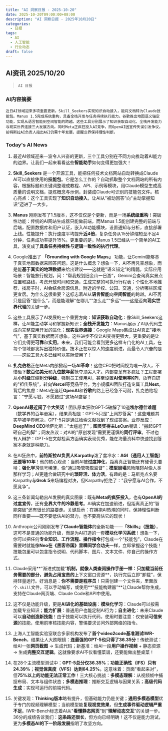 ```yaml
---
title: "AI 洞察日报 - 2025-10-20"
date: 2025-10-20T09:00:00+08:00
description: "AI 洞察日报 - 2025年10月20日"
categories:
  - 日报
tags:
  - AI
  - 人工智能
  - 行业动态
draft: false
---
```


## AI资讯 2025/10/20

>  `AI 日报` 



### **AI内容摘要**

```
近日AI领域迎来多项重要更新。Skill_Seekers实现知识自动接入，能将文档转为Claude技能包。Manus 1.5完成系统重构，具备全栈开发与任务持续执行能力。谷歌推出地图语义锚定功能，实现从语言智能到空间智能的跨越。这些工具分别展示了知识获取自动化、全栈开发能力与现实世界连接三大发展方向。同时Meta正疯狂投入AI竞争，而OpenAI因宣传失误引发争议。前特斯拉AI负责人指出AGI仍需十年发展，提醒业界保持理性判断。
```



### **Today's AI News**

1. 最近AI领域迎来一波令人兴奋的更新，三个工具分别在不同方向推动着AI能力的边界。让我们一起来看看这些**智能助手**如何变得更加强大！

2. **Skill_Seekers** 是一个开源工具，能把任何技术文档网站自动转换成Claude AI可以直接使用的**技能包**。它是怎么工作的？自动抓取整个文档网站的所有内容，根据标题和关键词整理成教程、API、示例等模块，用Claude模型生成高质量的说明文档，提炼概念与示例，封装成Claude可识别的技能包文件。核心亮点：这个工具实现了**知识自动接入**，让AI从"被动回答”向"主动掌握知识”迈进了一大步。

3. **Manus** 刚刚发布了1.5版本，这不仅仅是个更新，而是一场**系统级重构**！突破性功能：传统的AI网站生成器只能做前端，而Manus 1.5能创建完整的前端与后端，配置数据库和用户认证，嵌入AI功能模块，设置通知与分析，直接部署上线。性能提升：执行速度平均提升**近4倍**，复杂任务从15分钟缩短至不足4分钟，任务成功率提升15%。更重要的是，Manus 1.5已经从一个简单的AI工具，演变成了**具备任务持续性与逻辑一致性的执行代理**。

4. Google推出了 **「Grounding with Google Maps」** 功能，让Gemini能够基于真实地图数据来回答问题。这是什么概念？想象一下，AI不再凭空想象，而是能**基于真实的地理数据**来给出建议——这就是"语义锚定”的精髓。实际应用场景：智能旅行规划，问："帮我规划旧金山一日游”，Gemini会查询真实景点位置和路线，考虑开放时间和交通，生成完整的可执行行程表；个性化本地推荐，找房子时，AI会结合房源信息，附近的学校、公园、交通，分析哪些区域更宜居。为什么这很重要？这标志着AI从**语言智能**向**空间智能**的跨越。AI不再只是回答"是什么”，而是能理解"在哪儿”"怎么走”"多远”——这是迈向**现实世界代理**的关键一步。

5. 这些工具展示了AI发展的三个重要方向：**知识获取自动化**：像Skill_Seekers这样，让AI能主动学习和掌握新知识；**全栈开发能力**：Manus展示了AI从代码生成向完整应用开发的进化；**现实世界连接**：Google Maps集成让AI真正"接地气”，基于真实数据而非想象。这些进步不仅让AI变得更强大，更重要的是让它们变得更**可靠**和**实用**。未来，我们可能会看到更多这样专门化的AI工具，在每个领域都发挥出独特价值。技术正在以惊人的速度前进，而最令人兴奋的是——这些工具大多已经可以实际使用了！

6. **扎克伯格**正在Meta内部掀起一场**AI革命**！这位CEO把时间视为唯一敌人，不惜砸下**数百亿美元**和**九位数年薪**抢夺顶尖人才。内部变革有多疯狂？工程部署从**小时级**压缩到**分钟级**，强制员工使用AI，甚至设置**AI使用率KPI**，放弃自研的"祖传系统”，转向**Vercel**等竞品平台，为小规模AI团队打造专属工具**Nest**。背后的焦虑：Meta在追赶**OpenAI**和**谷歌**的路上已经急不可耐，扎克伯格坦言："宁愿亏钱，不愿错过”这场AI盛宴！

7. **OpenAI最近闹了个大笑话**！团队原本狂吹GPT-5破解了10道**埃尔德什难题**（数学界的百年悬案），结果真相是：GPT-5只是"上网抄答案”！这些难题其实早被学界解决，GPT-5只是通过检索文献找到了现成答案。业界反应：**DeepMind CEO**哈萨比斯："太尴尬了”；**图灵奖得主LeCun**嘲讽："搬起GPT砸自己的脚”；网友热议：对AI的"原创发现”需要更谨慎的**同行评审**。不过也有人辩护：GPT-5在文献检索方面确实表现优秀，能在海量资料中快速找到答案本身就是种能力。

8. 在AI狂热中，**前特斯拉AI负责人Karpathy**泼了盆冷水：**AGI（通用人工智能）还要等10年**！他的核心观点：当前AI被**过度神化**，距离真正智能还有硬骨头要啃；**强化学习**信号稀薄，像"通过吸管吸取监督”；**模型崩塌**风险阻碍AI像人类那样学习；AI更适合做研究中的**琐碎活、体力活**。有趣的是：马斯克点名要Karpathy与**Grok 5**来场编程对决，但Karpathy拒绝了："我宁愿与AI合作，不愿竞争”。

9. 这三条新闻勾勒出AI发展的真实图景：既有**Meta的疯狂投入**，也有**OpenAI的过度宣传**，还有**业界大牛的冷静思考**。AI确实在加速前进，但距离真正的"智能突破”还有很长的路要走。关键启示：在拥抱AI热潮的同时，保持理性判断同样重要——既不要低估AI的潜力，也不要高估它的现状！

10. Anthropic公司刚刚发布了**Claude智能体**的全新功能——**「Skills」（技能）**，这可不是普通的功能升级，而是为AI打造的一套**模块化学习系统**！想象一下，你可以把任何**专业知识、工作流程、操作指令**打包成一个"技能包”，Claude在需要时就能像**Neo在《黑客帝国》里瞬间学会功夫**一样，立即掌握这个技能！技能包里可以包含指令说明、代码脚本、图片、文本文件、你自己的操作方式。

11. Claude采用**"渐进式加载”**机制，就像人类查阅操作手册一样：只加载当前任务需要的部分，避免占用宝贵的**上下文窗口资源**，执行完后立即"卸载”，保持轻量运行。好消息是：**你不需要是程序员**！只需创建一个文件夹，里面放个`.skill`文件，可以手动编写，或使用**"技能构建器”**让Claude帮你生成，支持在Claude网页端、Claude Code和API中使用。

12. 这不仅是功能升级，更是**AI进化的基础设施**：**模块化学习**：Claude可以按需加载专业知识；**能力扩展**：普通用户也能定制AI行为；**自主进化**：未来Claude可以**自动创造新技能**！由于技能可以执行代码，使用时要注意：仅安装**可信来源**的技能，使用前审核技能内容，警惕要求访问外部网络的指令。

13. 上海人工智能实验室联合多家机构发布了**首个video2code基准测试IWR-Bench**，结果让人大跌眼镜：**连最强的GPT-5也只得了36.35分**！传统测试：给AI一张**网页截图** → 生成代码；新基准：给AI一段**用户操作视频** + 静态资源 → 生成**完整交互逻辑**。这就像要求AI不仅看懂菜谱，还要能做出整桌菜！

14. 在28个主流模型测试中：**GPT-5总分仅36.35%**；**功能正确性（IFS）只有24.39%**；**视觉保真度（VFS）达到64.25%**。这意味着：页面"看起来对”，但**75%以上的功能无法正常工作**！三大核心挑战：**多模态理解**：从视频帧中捕捉布局、文本与组件状态；**多模态推理**：推断交互逻辑与因果关系；**高级代码生成**：实现可运行的前端代码。

15. 关键发现：**Thinking版本**略有提升，但基础能力仍是关键；**通用多模态模型**优于专门的视频理解模型；当前模型能**复现视觉效果**，但**生成事件驱动逻辑严重不足**。IWR-Bench标志着AI从"**看懂静态网页**”到"**理解动态交互**”的关键一步。36分的成绩告诉我们：**这条路还很长**，但方向已经明确！这不仅是能力测试，更为**多模态AI的下一阶段发展**指明了攻坚方向。
